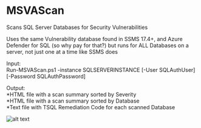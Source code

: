 # MSVAScan
Scans SQL Server Databases for Security Vulnerabilities

Uses the same Vulnerability database found in SSMS 17.4+, and Azure Defender for SQL (so why pay for that?)
but runs for ALL Databases on a server, not just one at a time like SSMS does

Input:<br>
Run-MSVAScan.ps1 -instance SQLSERVERINSTANCE [-User SQLAuthUser] [-Password SQLAuthPassword]<br>

Output:<br>
*HTML file with a scan summary sorted by Severity<Br>
*HTML file with a scan summary sorted by Database<br>
*Text file with TSQL Remediation Code for each scanned Database<br>


![alt text](https://raw.githubusercontent.com/gwalkey/MSVAScan/master/MSVAScan.gif)
